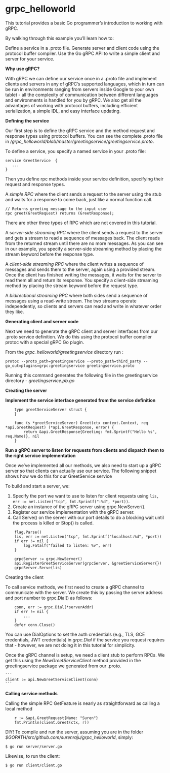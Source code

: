 # grpc_helloworld

This tutorial provides a basic Go programmer’s introduction to working with gRPC.

By walking through this example you’ll learn how to:

Define a service in a .proto file.
Generate server and client code using the protocol buffer compiler.
Use the Go gRPC API to write a simple client and server for your service.


**Why use gRPC?**

With gRPC we can define our service once in a .proto file and implement clients and servers in any of gRPC’s supported languages, which in turn can be run in environments ranging from servers inside Google to your own tablet - all the complexity of communication between different languages and environments is handled for you by gRPC. We also get all the advantages of working with protocol buffers, including efficient serialization, a simple IDL, and easy interface updating.


**Defining the service**

Our first step  is to define the gRPC service and the method request and response types using protocol buffers. You can see the complete .proto file in */grpc_helloworld/blob/master/greetingservice/greetingservice.proto*.

To define a service, you specify a named service in your .proto file:
```
service GreetService  {
   ...
}
```
Then you define rpc methods inside your service definition, specifying their request and response types. 

A *simple RPC* where the client sends a request to the server using the stub and waits for a response to come back, just like a normal function call.
```
// Returns greeting message to the input user
rpc greet(GreetRequest) returns (GreetResponse);
```
There are other three types of RPC which are not covered  in this tutorial.

A s*erver-side streaming RPC* where the client sends a request to the server and gets a stream to read a sequence of messages back. The client reads from the returned stream until there are no more messages. As you can see in our example, you specify a server-side streaming method by placing the stream keyword before the response type.

A *client-side streaming RPC* where the client writes a sequence of messages and sends them to the server, again using a provided stream. Once the client has finished writing the messages, it waits for the server to read them all and return its response. You specify a client-side streaming method by placing the stream keyword before the request type.

A *bidirectional streaming RPC* where both sides send a sequence of messages using a read-write stream. The two streams operate independently, so clients and servers can read and write in whatever order they like.

**Generating client and server code**

Next we need to generate the gRPC client and server interfaces from our .proto service definition. We do this using the protocol buffer compiler protoc with a special gRPC Go plugin.

From the *grpc_helloworld/greetingservice* directory run :
```
protoc --proto_path=greetingservice --proto_path=third_party --go_out=plugins=grpc:greetingservice greetingservice.proto
```
Running this command generates the following file in the greetingservice directory  - *greetingservice.pb.go*

**Creating the server**

**Implement the service interface generated from the service definition**

```
	type greetServiceServer struct {
	}

	func (s *greetServiceServer) Greet(ctx context.Context, req *api.GreetRequest) (*api.GreetResponse, error) {
		return &api.GreetResponse{Greeting: fmt.Sprintf("Hello %s", req.Name)}, nil
	}
```

**Run a gRPC server to listen for requests from clients and dispatch them to the right service implementation**

Once we’ve implemented all our methods, we also need to start up a gRPC server so that clients can actually use our service. The following snippet shows how we do this for our GreetService service

To build and start a server, we:
1. Specify the port we want to use to listen for client requests using ```lis, err := net.Listen("tcp", fmt.Sprintf(":%d", *port))```.
2. Create an instance of the gRPC server using grpc.NewServer().
3. Register our service implementation with the gRPC server.
4. Call Serve() on the server with our port details to do a blocking wait until the process is killed or Stop() is called.	

```
	flag.Parse()
	lis, err := net.Listen("tcp", fmt.Sprintf("localhost:%d", *port))
	if err != nil {
		log.Fatalf("failed to listen: %v", err)
	}

	grpcServer := grpc.NewServer()
	api.RegisterGreetServiceServer(grpcServer, &greetServiceServer{})
	grpcServer.Serve(lis)
```

Creating the client

To call service methods, we first need to create a gRPC channel to communicate with the server. We create this by passing the server address and port number to grpc.Dial() as follows:
```
	conn, err := grpc.Dial(*serverAddr)
	if err != nil {
		...
	}
	defer conn.Close()
```

You can use DialOptions to set the auth credentials (e.g., TLS, GCE credentials, JWT credentials) in *grpc.Dial* if the service you request requires that - however, we are not doing it in this tutorial for simplicity. 

Once the gRPC channel is setup, we need a client stub to perform RPCs. We get this using the *NewGreetServiceClient* method provided in the greetingservice package we generated from our .proto.

	```
	client := api.NewGreetServiceClient(conn)
	```

**Calling service methods**

Calling the simple RPC GetFeature is nearly as straightforward as calling a local method
```
	r := &api.GreetRequest{Name: "Suren"}
	fmt.Println(client.Greet(ctx, r))
```

DIY!
To compile and run the server, assuming you are in the folder *$GOPATH/src/github.com/surenraju/grpc_helloworld*, simply:
```
$ go run server/server.go
```

Likewise, to run the client:

```
$ go run client/client.go	
```
